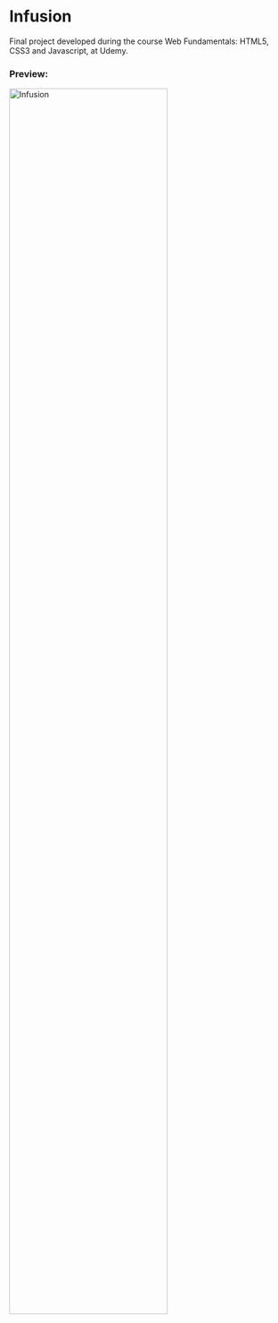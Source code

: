 # Infusion
Final project developed during the course Web Fundamentals: HTML5, CSS3 and Javascript, at Udemy.

### Preview:
<img alt="Infusion" title="Infusion Gif" src="./img/infusion.gif" width="75%">
